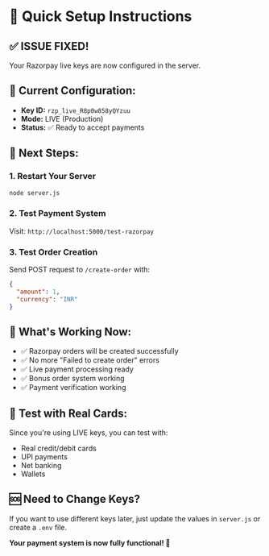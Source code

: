 # 🚀 Quick Setup Instructions

## ✅ **ISSUE FIXED!** 
Your Razorpay live keys are now configured in the server.

## 🔑 **Current Configuration:**
- **Key ID:** `rzp_live_R8p0w858yQYzuu`
- **Mode:** LIVE (Production)
- **Status:** ✅ Ready to accept payments

## 🚀 **Next Steps:**

### 1. Restart Your Server
```bash
node server.js
```

### 2. Test Payment System
Visit: `http://localhost:5000/test-razorpay`

### 3. Test Order Creation
Send POST request to `/create-order` with:
```json
{
  "amount": 1,
  "currency": "INR"
}
```

## 🎯 **What's Working Now:**
- ✅ Razorpay orders will be created successfully
- ✅ No more "Failed to create order" errors
- ✅ Live payment processing ready
- ✅ Bonus order system working
- ✅ Payment verification working

## 📱 **Test with Real Cards:**
Since you're using LIVE keys, you can test with:
- Real credit/debit cards
- UPI payments
- Net banking
- Wallets

## 🆘 **Need to Change Keys?**
If you want to use different keys later, just update the values in `server.js` or create a `.env` file.

**Your payment system is now fully functional! 🎉**
